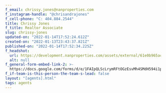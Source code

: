 ```yaml
---
f_email: chrissy.jones@nanproperties.com
f_instagram-handle: "@chrisandrajones"
f_cell-phone: "C: 404.884.2544"
title: Chrissy Jones
f_title: Realtor Associate
slug: chrissy-jones
updated-on: "2022-01-14T17:52:24.612Z"
created-on: "2022-01-13T23:43:37.821Z"
published-on: "2022-01-14T17:52:34.225Z"
f_headshot:
  url: https://development.nanproperties.com/assets/external/61e0b965aca0994a144e9f1c_jones2c20chrissy.jpg
  alt: null
f_general-form-embed-link-2: >-
  https://docs.google.com/forms/d/e/1FAIpQLScLrymRFtOGzEsvMh4SMdH594i1p8Ao8o1tFiBvnjoSL8ervg/viewform
f_if-team-is-this-person-the-team-s-lead: false
layout: "[agents].html"
tags: agents
---
```

